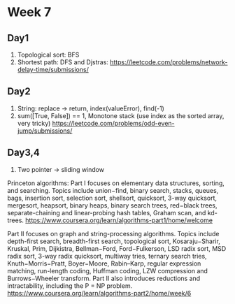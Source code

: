 # Week 7

## Day1
1. Topological sort: BFS
2. Shortest path: DFS and Djstras: https://leetcode.com/problems/network-delay-time/submissions/

## Day2
1. String: replace -> return, index(valueError), find(-1)
2. sum([True, False]) == 1, Monotone stack (use index as the sorted array, very tricky) https://leetcode.com/problems/odd-even-jump/submissions/

## Day3,4
1. Two pointer -> sliding window



Princeton algorithms:
Part I focuses on elementary data structures, sorting, and searching. Topics include union−find, binary search, stacks, queues, bags, insertion sort, selection sort, shellsort, quicksort, 3-way quicksort, mergesort, heapsort, binary heaps, binary search trees, red−black trees, separate-chaining and linear-probing hash tables, Graham scan, and kd-trees.
https://www.coursera.org/learn/algorithms-part1/home/welcome


Part II focuses on graph and string-processing algorithms. Topics include depth-first search, breadth-first search, topological sort, Kosaraju−Sharir, Kruskal, Prim, Dijkistra, Bellman−Ford, Ford−Fulkerson, LSD radix sort, MSD radix sort, 3-way radix quicksort, multiway tries, ternary search tries, Knuth−Morris−Pratt, Boyer−Moore, Rabin–Karp, regular expression matching, run-length coding, Huffman coding, LZW compression and Burrows−Wheeler transform. Part II also introduces reductions and intractability, including the P = NP problem.
https://www.coursera.org/learn/algorithms-part2/home/week/6


